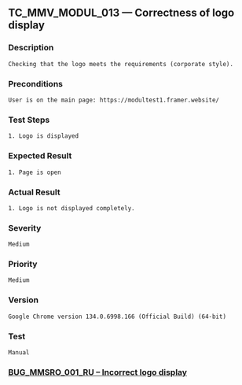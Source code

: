 ## TC_MMV_MODUL_013 — Correctness of logo display

### Description
    Checking that the logo meets the requirements (corporate style).

### Preconditions
    User is on the main page: https://modultest1.framer.website/

### Test Steps
    1. Logo is displayed

### Expected Result
    1. Page is open

### Actual Result
    1. Logo is not displayed completely.

### Severity
    Medium

### Priority
    Medium

### Version
    Google Chrome version 134.0.6998.166 (Official Build) (64-bit)

### Test
    Manual

### [BUG_MMSRO_001_RU – Incorrect logo display](../../Versions_RU/bug_reports/BUG_MMSRO_001_RU.md)
